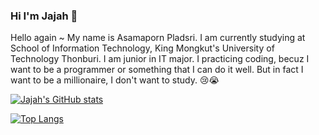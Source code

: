 ### Hi I'm Jajah 💖

Hello again ~ My name is Asamaporn Pladsri. I am currently studying at School of Information Technology, King Mongkut's University of Technology Thonburi.
I am junior in IT major. I practicing coding, becuz I want to be a programmer or something that I can do it well. But in fact I want to be a millionaire, I don't want to study. 😢😭

[![Jajah's GitHub stats](https://github-readme-stats.vercel.app/api?username=Jajahz&count_private=true&show_icons=true&theme=synthwave)](https://github.com/anuraghazra/github-readme-stats)

[![Top Langs](https://github-readme-stats.vercel.app/api/top-langs/?username=Jajahz&layout=compact)](https://github.com/anuraghazra/github-readme-stats)
